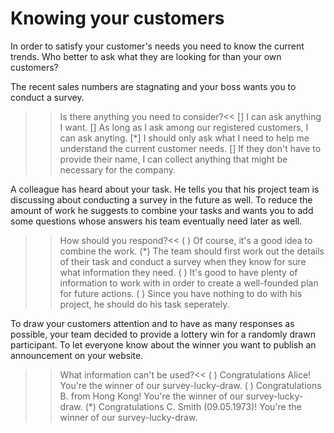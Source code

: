 # Knowing your customers

In order to satisfy your customer's needs you need to know the current trends. Who better to ask what they are looking for than your own customers? 

The recent sales numbers are stagnating and your boss wants you to conduct a survey. 

>>Is there anything you need to consider?<<
[] I can ask anything I want.
[] As long as I ask among our registered customers, I can ask anyting.
[*] I should only ask what I need to help me understand the current customer needs.
[] If they don't have to provide their name, I can collect anything that might be necessary for the company.

A colleague has heard about your task. He tells you that his project team is discussing about conducting a survey in the future as well. To reduce the amount of work he suggests to combine your tasks and wants you to add some questions whose answers his team eventually need later as well. 

>>How should you respond?<<
( ) Of course, it's a good idea to combine the work.
(*) The team should first work out the details of their task and conduct a survey when they know for sure what information they need.
( ) It's good to have plenty of information to work with in order to create a well-founded plan for future actions.
( ) Since you have nothing to do with his project, he should do his task seperately.

To draw your customers attention and to have as many responses as possible, your team decided to provide a lottery win for a randomly drawn participant. To let everyone know about the winner you want to publish an announcement on your website.

>>What information can't be used?<<
( ) Congratulations Alice! You're the winner of our survey-lucky-draw.
( ) Congratulations B. from Hong Kong! You're the winner of our survey-lucky-draw.
(*) Congratulations C. Smith (09.05.1973)! You're the winner of our survey-lucky-draw.
